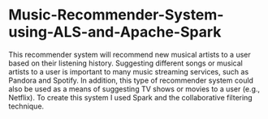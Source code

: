 # Music-Recommender-System-using-ALS-and-Apache-Spark
This recommender system will recommend new musical artists to a user based on their listening history. Suggesting different songs or musical artists to a user is important to many music streaming services, such as Pandora and Spotify. In addition, this type of recommender system could also be used as a means of suggesting TV shows or movies to a user (e.g., Netflix). To create this system I used Spark and the collaborative filtering technique.
